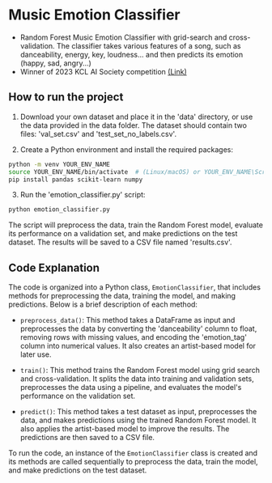 # Music Emotion Classifier

- Random Forest Music Emotion Classifier with grid-search and cross-validation. The classifier takes various features of a song, such as danceability, energy, key, loudness... and then predicts its emotion (happy, sad, angry...)
- Winner of 2023 KCL AI Society competition  [(Link)](https://www.instagram.com/p/CqnMQSpNz6u/) 

## How to run the project

1. Download your own dataset and place it in the 'data' directory, or use the data provided in the data folder. The dataset should contain two files: 'val_set.csv' and 'test_set_no_labels.csv'.

2. Create a Python environment and install the required packages:

```sh
python -m venv YOUR_ENV_NAME
source YOUR_ENV_NAME/bin/activate  # (Linux/macOS) or YOUR_ENV_NAME\Scripts\activate (Windows)
pip install pandas scikit-learn numpy
```

3. Run the 'emotion_classifier.py' script:

```sh
python emotion_classifier.py
```

The script will preprocess the data, train the Random Forest model, evaluate its performance on a validation set, and make predictions on the test dataset. The results will be saved to a CSV file named 'results.csv'.

## Code Explanation

The code is organized into a Python class, `EmotionClassifier`, that includes methods for preprocessing the data, training the model, and making predictions. Below is a brief description of each method:

- `preprocess_data()`: This method takes a DataFrame as input and preprocesses the data by converting the 'danceability' column to float, removing rows with missing values, and encoding the 'emotion_tag' column into numerical values. It also creates an artist-based model for later use.

- `train()`: This method trains the Random Forest model using grid search and cross-validation. It splits the data into training and validation sets, preprocesses the data using a pipeline, and evaluates the model's performance on the validation set.

- `predict()`: This method takes a test dataset as input, preprocesses the data, and makes predictions using the trained Random Forest model. It also applies the artist-based model to improve the results. The predictions are then saved to a CSV file.

To run the code, an instance of the `EmotionClassifier` class is created and its methods are called sequentially to preprocess the data, train the model, and make predictions on the test dataset.
